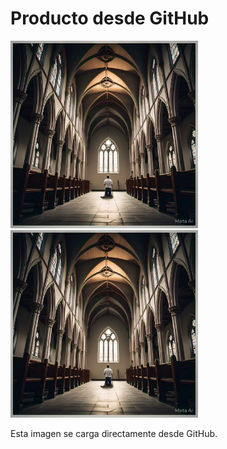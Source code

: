 <!DOCTYPE html>
<html lang="es">
<head>
  <meta charset="UTF-8">
  <title>Ejemplo imagen desde GitHub</title>
</head>
<body>
  <h1>Producto desde GitHub</h1>

  <img src="https://github.com/jacc9191/jacc/blob/main/5.jpeg?raw=true" 
       alt="Camisa Roja" 
       width="300" />
 <img src="https://github.com/jacc9191/jacc/blob/main/5.jpeg?raw=true" 
       alt="Camisa Roja" 
       width="300" />

  <p>Esta imagen se carga directamente desde GitHub.</p>
</body>
</html>
